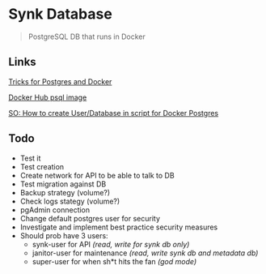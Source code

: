 # Synk Database

> PostgreSQL DB that runs in Docker

## Links

[Tricks for Postgres and Docker](https://martinheinz.dev/blog/3)

[Docker Hub psql image](https://hub.docker.com/_/postgres/)

[SO: How to create User/Database in script for Docker Postgres](https://stackoverflow.com/questions/26598738/how-to-create-user-database-in-script-for-docker-postgres)

## Todo

- Test it
- Test creation
- Create network for API to be able to talk to DB
- Test migration against DB
- Backup strategy (volume?)
- Check logs stategy (volume?)
- pgAdmin connection
- Change default postgres user for security
- Investigate and implement best practice security measures
- Should prob have 3 users:
    - synk-user for API _(read, write for synk db only)_
    - janitor-user for maintenance _(read, write synk db and metadata db)_
    - super-user for when sh*t hits the fan _(god mode)_